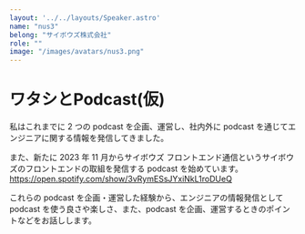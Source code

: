 ```yaml
---
layout: '../../layouts/Speaker.astro'
name: "nus3"
belong: "サイボウズ株式会社"
role: ""
image: "/images/avatars/nus3.png"
---
```


# ワタシとPodcast(仮)

私はこれまでに 2 つの podcast を企画、運営し、社内外に podcast を通じてエンジニアに関する情報を発信してきました。  

また、新たに 2023 年 11 月からサイボウズ フロントエンド通信というサイボウズのフロントエンドの取組を発信する podcast を始めています。  
<a href="https://open.spotify.com/show/3vRymESsJYxiNkL1roDUeQ">https://open.spotify.com/show/3vRymESsJYxiNkL1roDUeQ</a>  

これらの podcast を企画・運営した経験から、エンジニアの情報発信として podcast を使う良さや楽しさ、また、podcast を企画、運営するときのポイントなどをお話しします。  